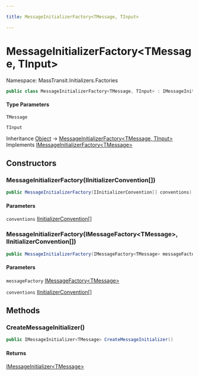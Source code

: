 ```yaml
---

title: MessageInitializerFactory<TMessage, TInput>

---
```


# MessageInitializerFactory\<TMessage, TInput\>

Namespace: MassTransit.Initializers.Factories

```csharp
public class MessageInitializerFactory<TMessage, TInput> : IMessageInitializerFactory<TMessage>
```

#### Type Parameters

`TMessage`<br/>

`TInput`<br/>

Inheritance [Object](https://learn.microsoft.com/en-us/dotnet/api/system.object) → [MessageInitializerFactory\<TMessage, TInput\>](../masstransit-initializers-factories/messageinitializerfactory-2)<br/>
Implements [IMessageInitializerFactory\<TMessage\>](../masstransit-initializers/imessageinitializerfactory-1)

## Constructors

### **MessageInitializerFactory(IInitializerConvention[])**

```csharp
public MessageInitializerFactory(IInitializerConvention[] conventions)
```

#### Parameters

`conventions` [IInitializerConvention[]](../masstransit-initializers-conventions/iinitializerconvention)<br/>

### **MessageInitializerFactory(IMessageFactory\<TMessage\>, IInitializerConvention[])**

```csharp
public MessageInitializerFactory(IMessageFactory<TMessage> messageFactory, IInitializerConvention[] conventions)
```

#### Parameters

`messageFactory` [IMessageFactory\<TMessage\>](../masstransit-initializers/imessagefactory-1)<br/>

`conventions` [IInitializerConvention[]](../masstransit-initializers-conventions/iinitializerconvention)<br/>

## Methods

### **CreateMessageInitializer()**

```csharp
public IMessageInitializer<TMessage> CreateMessageInitializer()
```

#### Returns

[IMessageInitializer\<TMessage\>](../../masstransit-abstractions/masstransit-initializers/imessageinitializer-1)<br/>
